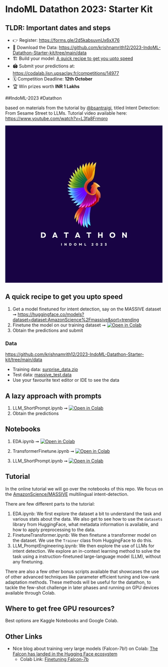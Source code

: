 # IndoML Datathon 2023: Starter Kit

## TLDR: Important dates and steps

- 👉 Register: [https://forms.gle/2d5kabsuvnUx6xX76 ](https://forms.gle/2d5kabsuvnUx6xX76 )
- 📂 Download the Data: https://github.com/krishnamrith12/2023-IndoML-Datathon-Starter-kit/tree/main/data
- 🏗️ Build your model: [A quick recipe to get you upto speed](https://github.com/krishnamrith12/2023-IndoML-Datathon-Starter-kit/blob/main/README.md#a-quick-recipe-to-get-you-upto-speed)
- 🏟️ Submit your predictions at: https://codalab.lisn.upsaclay.fr/competitions/14977
- 🗓️ Competition Deadline: **12th October**
- 🏆 Win prizes worth **INR 1 Lakhs**

##IndoML-2023 #Datathon 

based on materials from the tutorial by [@bsantraigi](https://github.com/bsantraigi/2023-IndoML-Datathon-Tutorial), titled Intent Detection: From Sesame Street to LLMs. 
Tutorial video available here: https://www.youtube.com/watch?v=L3fa8Frmqro


<img src="images/indomlLogo.jpg">



## A quick recipe to get you upto speed
1. Get a model finetuned for intent detection, say on the MASSIVE dataset ➞ https://huggingface.co/models?dataset=dataset:AmazonScience%2Fmassive&sort=trending
2. Finetune  the model on our training dataset ➞  [![Open in Colab](https://colab.research.google.com/assets/colab-badge.svg)](https://colab.research.google.com/github/bsantraigi/2023-IndoML-Datathon-Tutorial/blob/main/TransformerFinetune.ipynb)
3. Obtain the predictions and submit

### Data
https://github.com/krishnamrith12/2023-IndoML-Datathon-Starter-kit/tree/main/data
- Training data: [surprise_data.zip](https://github.com/krishnamrith12/2023-IndoML-Datathon-Starter-kit/blob/main/data/surprise_data.zip)
- Test data: [massive_test.data](https://github.com/krishnamrith12/2023-IndoML-Datathon-Starter-kit/blob/main/data/massive_test.data)
- Use your favourite text editor or IDE to see the data

## A lazy approach with prompts
1. LLM_ShortPrompt.ipynb ➞ [![Open in Colab](https://colab.research.google.com/assets/colab-badge.svg)](https://colab.research.google.com/github/bsantraigi/2023-IndoML-Datathon-Tutorial/blob/main/LLM_ShortPrompt.ipynb)
2. Obtain the predictions

## Notebooks

1. EDA.ipynb ➞ [![Open in Colab](https://colab.research.google.com/assets/colab-badge.svg)](https://colab.research.google.com/github/bsantraigi/2023-IndoML-Datathon-Tutorial/blob/main/EDA.ipynb)

2. TransformerFinetune.ipynb ➞ [![Open in Colab](https://colab.research.google.com/assets/colab-badge.svg)](https://colab.research.google.com/github/bsantraigi/2023-IndoML-Datathon-Tutorial/blob/main/TransformerFinetune.ipynb)

3. LLM_ShortPrompt.ipynb ➞ [![Open in Colab](https://colab.research.google.com/assets/colab-badge.svg)](https://colab.research.google.com/github/bsantraigi/2023-IndoML-Datathon-Tutorial/blob/main/LLM_ShortPrompt.ipynb)

## Tutorial

In the online tutorial we will go over the notebooks of this repo. We focus on the [AmazonScience/MASSIVE](https://huggingface.co/datasets/AmazonScience/massive) multilingual intent-detection. 

There are few different parts to the tutorial:

1. EDA.ipynb: We first explore the dataset a bit to understand the task and various stats about the data. We also get to see how to use the `datasets` library from HuggingFace, what metadata information is available, and how to apply preprocessing to the data.
2. FinetuneTransformer.ipynb: We then finetune a transformer model on the dataset. We use the `Trainer` class from HuggingFace to do this. 
3. LLM_PromptEngineering.ipynb: We then explore the use of LLMs for intent detection. We explore an in-context learning method to solve the task using a instruction-finetuned large-language model (LLM), without any finetuning.

There are also a few other bonus scripts available that showcases the use of other advanced techniques like parameter efficient tuning and low-rank adaptation methods. These methods will be useful for the datathon, to tackle the few-shot challenge in later phases and running on GPU devices available through Colab.

## Where to get free GPU resources?

Best options are Kaggle Notebooks and Google Colab.

## Other Links


* Nice blog about training very large models (Falcon-7b!) on Colab: [The Falcon has landed in the Hugging Face ecosystem](https://huggingface.co/blog/falcon)
    * Colab Link: [Finetuning Falcon-7b](https://colab.research.google.com/drive/1BiQiw31DT7-cDp1-0ySXvvhzqomTdI-o?usp=sharing)

